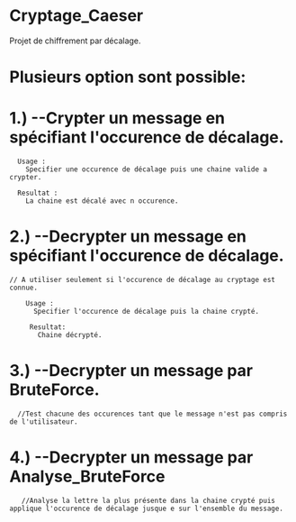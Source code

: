 # Cryptage_Caeser

Projet de chiffrement par décalage.

# Plusieurs option sont possible:

  # 1.) --Crypter un message en spécifiant l'occurence de décalage.
  
      Usage : 
        Specifier une occurence de décalage puis une chaine valide a crypter.
        
      Resultat :
        La chaine est décalé avec n occurence.
        
  # 2.) --Decrypter un message en spécifiant l'occurence de décalage. 
    // A utiliser seulement si l'occurence de décalage au cryptage est connue.
    
        Usage :
          Specifier l'occurence de décalage puis la chaine crypté.
          
         Resultat: 
           Chaine décrypté.
          
  # 3.) --Decrypter un message par BruteForce.
      //Test chacune des occurences tant que le message n'est pas compris de l'utilisateur.
      
  # 4.) --Decrypter un message par Analyse_BruteForce
       //Analyse la lettre la plus présente dans la chaine crypté puis applique l'occurence de décalage jusque e sur l'ensemble du message.     
  
